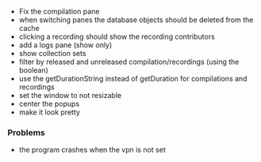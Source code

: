  - Fix the compilation pane
 - when switching panes the database objects should be deleted from the cache
 - clicking a recording should show the recording contributors
 - add a logs pane (show only)
 - show collection sets
 - filter by released and unreleased compilation/recordings (using the boolean)
 - use the getDurationString instead of getDuration for compilations and recordings
 - set the window to not resizable
 - center the popups
 - make it look pretty

### Problems
- the program crashes when the vpn is not set